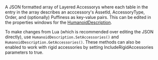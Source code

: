 A JSON formatted array of Layered Accessorys where each table in the entry in the array describes an acccessory's AssetId, AccessoryType, Order, and (optionally) Puffiness as key-value pairs. This can be edited in the properties windows for the [HumanoidDescription](https://developer.roblox.com/en-us/api-reference/class/HumanoidDescription).

To make changes from Lua (which is recommended over editing the JSON directly), use `HumanoidDescription.SetAccessories()` and `HumanoidDescription.GetAccessories()`. These methods can also be enabled to work with rigid accessories by setting IncludeRigidAccessories parameters to true.